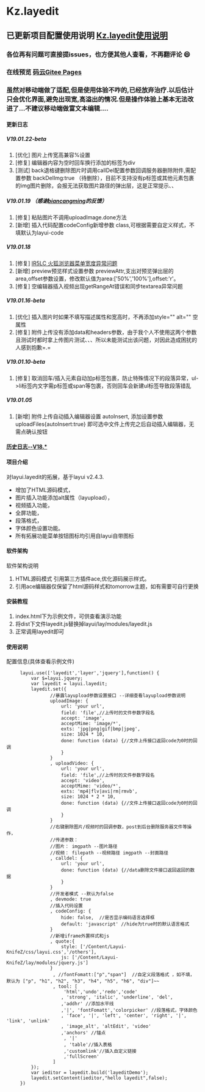 # Kz.layedit

## 已更新项目配置使用说明 [Kz.layedit使用说明](https://knifez.gitee.io/articles/kz.layedit/)

### 各位再有问题可直接提issues，也方便其他人查看，不再翻评论 :smile: 

### 在线预览 [码云Gitee Pages](http://knifez.gitee.io/kz.layedit/index.html)


### 虽然对移动端做了适配,但是使用体验不咋的,已经放弃治疗.以后估计只会优化界面,避免出现宽,高溢出的情况.但是操作体验上基本无法改进了...不建议移动端做富文本编辑....

#### 更新日志
##### V19.01.22-beta
1. [优化] 图片上传宽高兼容%设置
2. [修复] 编辑器内容为空时回车换行添加的标签为div
3. [测试] back退格键删除图片时调用callDel配置参数回调服务器删除附件,需配置参数 backDelImg:true （待删除），目前不支持没有p标签或其他元素包裹的img图片删除，会报无法获取图片路径的弹出层，这是正常提示、、
##### V19.01.19 （感谢<a href="https://gitee.com/bsxbl">biancangming</a>的反馈）
1. [修复] 粘贴图片不调用uploadImage.done方法
2. [新增] 插入代码配置codeConfig新增参数 class,可根据需要自定义样式，不填默认为layui-code
##### V19.01.18
1. [修复] <a href="https://gitee.com/KnifeZ/Kz.layedit/issues/IR5LC?from=project-issue">IR5LC 火狐浏览器菜单宽度异常问题</a>
2. [新增] preview预览样式设置参数 previewAttr,支出对预览弹出层的area,offset参数设置，修改默认值为area:['50%','100%'],offset:'r'。 
3. [修复] 空编辑器插入视频出现getRangeAt错误和同步textarea异常问题
##### V19.01.16-beta
1. [优化] 插入图片时如果不填写描述属性和宽高时，不再添加style="" alt="" 空属性
2. [修复] 附件上传没有添加data和headers参数，由于我个人不使用这两个参数且测试时都时拿上传图片测试、、、所以未能测试出该问题，对因此造成困扰的人感到抱歉=.=
##### V19.01.10-beta
1. [修复] 取消回车/插入元素自动加p标签包裹，防止特殊情况下的段落异常，ul->li标签内文字需p标签或span等包裹，否则回车会新建ul标签导致段落错乱
##### V19.01.05
1. [新增] 附件上传自动插入编辑器设置 autoInsert, 添加设置参数 uploadFiles{autoInsert:true} 即可选中文件上传完之后自动插入编辑器，无需点确认按钮

####  <a href="http://knifez.gitee.io/kz.layedit/UpgradeInfo.html">历史日志--V18.*</a>

#### 项目介绍
对layui.layedit的拓展，基于layui v2.4.3.
- 增加了HTML源码模式，
- 图片插入功能添加alt属性（layupload），
- 视频插入功能，
- 全屏功能，
- 段落格式，
- 字体颜色设置功能。
- 所有拓展功能菜单按钮图标均引用自layui自带图标
#### 软件架构
软件架构说明
1. HTML源码模式 引用第三方插件ace,优化源码展示样式。
2. 引用ace编辑器仅保留了html源码样式和tomorrow主题，如有需要可自行更换
#### 安装教程
1. index.html下为示例文件，可供查看演示功能
2. 将dist下文件layedit.js替换掉layui/lay/modules/layedit.js
3. 正常调用layedit即可

#### 使用说明
配置信息(具体查看示例文件)

```
     layui.use(['layedit','layer','jquery'],function() {
         var $=layui.jquery;
         var layedit = layui.layedit;
 		 layedit.set({
                //暴露layupload参数设置接口 --详细查看layupload参数说明
                uploadImage: {
                    url: 'your url',
                    field: 'file',//上传时的文件参数字段名
                    accept: 'image',
                    acceptMime: 'image/*',
                    exts: 'jpg|png|gif|bmp|jpeg',
                    size: 1024 * 10,
                    done: function (data) {//文件上传接口返回code为0时的回调
                    }
                }
                , uploadVideo: {
                    url: 'your url',
                    field: 'file',//上传时的文件参数字段名
                    accept: 'video',
                    acceptMime: 'video/*',
                    exts: 'mp4|flv|avi|rm|rmvb',
                    size: 1024 * 2 * 10,
                    done: function (data) {//文件上传接口返回code为0时的回调
                    }
                }
                //右键删除图片/视频时的回调参数，post到后台删除服务器文件等操作，
                //传递参数：
                //图片： imgpath --图片路径
                //视频： filepath --视频路径 imgpath --封面路径
                , calldel: {
                    url: 'your url',
                    done: function (data) {//data删除文件接口返回返回的数据
                    }
                }
                //开发者模式 --默认为false
                , devmode: true
                //插入代码设置
                , codeConfig: {
                    hide: false,  //是否显示编码语言选择框
                    default: 'javascript' //hide为true时的默认语言格式
                }           
                //新增iframe外置样式和js
                , quote:{
                    style: ['/Content/Layui-KnifeZ/css/layui.css','/others'],
                    js: ['/Content/Layui-KnifeZ/lay/modules/jquery.js']
                }
                 , //fontFomatt:["p","span"]  //自定义段落格式 ，如不填，默认为 ["p", "h1", "h2", "h3", "h4", "h5", "h6", "div"]~~
                 , tool: [
                     'html','undo','redo','code'
 					, 'strong', 'italic', 'underline', 'del', 
					,'addhr' //添加水平线
					,'|', 'fontFomatt','colorpicker' //段落格式，字体颜色
 					, 'face', '|', 'left', 'center', 'right', '|', 'link', 'unlink'
 					, 'image_alt', 'altEdit', 'video' 
					,'anchors' //锚点
                     , '|'
					 , 'table'//插入表格
					 ,'customlink'//插入自定义链接
					 ,'fullScreen'
                 ]
         });
         var ieditor = layedit.build('layeditDemo');
		 layedit.setContent(ieditor,"hello layedit",false);
     })
```
